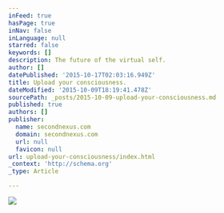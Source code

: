 ```yaml
---
inFeed: true
hasPage: true
inNav: false
inLanguage: null
starred: false
keywords: []
description: The future of the virtual self.
author: []
datePublished: '2015-10-17T02:03:16.949Z'
title: Upload your consciousness.
dateModified: '2015-10-09T18:19:41.478Z'
sourcePath: _posts/2015-10-09-upload-your-consciousness.md
published: true
authors: []
publisher:
  name: secondnexus.com
  domain: secondnexus.com
  url: null
  favicon: null
url: upload-your-consciousness/index.html
_context: 'http://schema.org'
_type: Article

---
```

![](http://1wusz1l7dx227nr7mlgvjn14.wpengine.netdna-cdn.com/wp-content/uploads/2015/08/6323054995_a34257c672_z1.jpg)